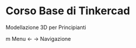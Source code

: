 <!-- .slide: data-state="layout-title no-fragment"  -->

# Corso Base di Tinkercad

<div class="btn btn-warning mt-3 ">Modellazione 3D per Principianti</div>

<p class="small mt-5">
  <span class="badge bg-dark me-1 ms-2">m</span> Menu
  <span class="badge bg-dark me-1 ms-2"> &larr; &rarr;</span> Navigazione
</p>
